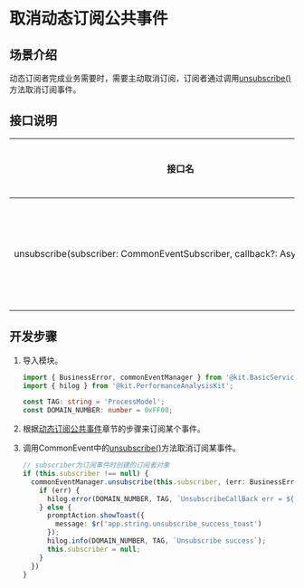 # 取消动态订阅公共事件


## 场景介绍

动态订阅者完成业务需要时，需要主动取消订阅，订阅者通过调用[unsubscribe()](../../reference/apis-basic-services-kit/js-apis-commonEventManager.md#commoneventmanagerunsubscribe)方法取消订阅事件。


## 接口说明

| 接口名 | 接口描述 |
| -------- | -------- |
| unsubscribe(subscriber:&nbsp;CommonEventSubscriber,&nbsp;callback?:&nbsp;AsyncCallback) | 取消订阅公共事件 |


## 开发步骤

1. 导入模块。
   
   ```ts
   import { BusinessError, commonEventManager } from '@kit.BasicServicesKit';
   import { hilog } from '@kit.PerformanceAnalysisKit';

   const TAG: string = 'ProcessModel';
   const DOMAIN_NUMBER: number = 0xFF00;
   ```

2. 根据[动态订阅公共事件](common-event-subscription.md)章节的步骤来订阅某个事件。

3. 调用CommonEvent中的[unsubscribe()](../../reference/apis-basic-services-kit/js-apis-commonEventManager.md#commoneventmanagerunsubscribe)方法取消订阅某事件。
   
   ```ts
   // subscriber为订阅事件时创建的订阅者对象
   if (this.subscriber !== null) {
     commonEventManager.unsubscribe(this.subscriber, (err: BusinessError) => {
       if (err) {
         hilog.error(DOMAIN_NUMBER, TAG, `UnsubscribeCallBack err = ${JSON.stringify(err)}`);
       } else {
         promptAction.showToast({
           message: $r('app.string.unsubscribe_success_toast')
         });
         hilog.info(DOMAIN_NUMBER, TAG, `Unsubscribe success`);
         this.subscriber = null;
       }
     })
   }
   ```
